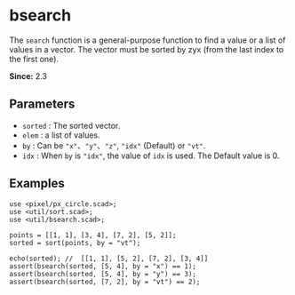 # bsearch

The `search` function is a general-purpose function to find a value or a list of values in a vector. The vector must be sorted by zyx (from the last index to the first one).

**Since:**  2.3

## Parameters

- `sorted` : The sorted vector.
- `elem` : a list of values.
- `by` : Can be `"x"`、`"y"`、`"z"`, `"idx"` (Default) or `"vt"`. 
- `idx` : When `by` is `"idx"`, the value of `idx` is used. The Default value is 0.

## Examples

	use <pixel/px_circle.scad>;
	use <util/sort.scad>;
	use <util/bsearch.scad>;

	points = [[1, 1], [3, 4], [7, 2], [5, 2]];
	sorted = sort(points, by = "vt");

	echo(sorted); //  [[1, 1], [5, 2], [7, 2], [3, 4]]
	assert(bsearch(sorted, [5, 4], by = "x") == 1);   
	assert(bsearch(sorted, [5, 4], by = "y") == 3);   
	assert(bsearch(sorted, [7, 2], by = "vt") == 2);